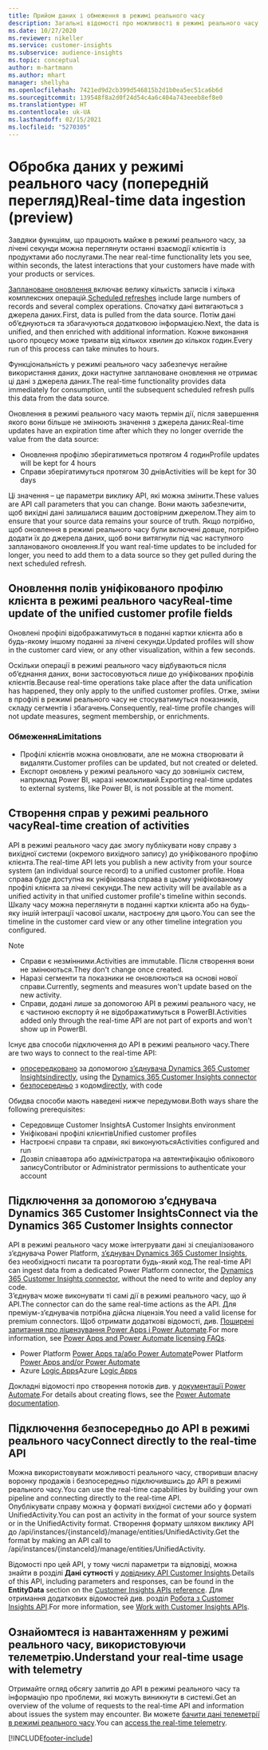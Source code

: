 ```yaml
---
title: Прийом даних і обмеження в режимі реального часу
description: Загальні відомості про можливості в режимі реального часу в розділі «Аналіз аудиторії».
ms.date: 10/27/2020
ms.reviewer: nikeller
ms.service: customer-insights
ms.subservice: audience-insights
ms.topic: conceptual
author: m-hartmann
ms.author: mhart
manager: shellyha
ms.openlocfilehash: 7421ed9d2cb399d546815b2d1b0ea5ec51ca6b6d
ms.sourcegitcommit: 139548f8a2d0f24d54c4a6c404a743eeeb8ef8e0
ms.translationtype: HT
ms.contentlocale: uk-UA
ms.lasthandoff: 02/15/2021
ms.locfileid: "5270305"
---
```

# <a name="real-time-data-ingestion-preview"></a><span data-ttu-id="7fe19-103">Обробка даних у режимі реального часу (попередній перегляд)</span><span class="sxs-lookup"><span data-stu-id="7fe19-103">Real-time data ingestion (preview)</span></span>

<span data-ttu-id="7fe19-104">Завдяки функціям, що працюють майже в режимі реального часу, за лічені секунди можна переглянути останні взаємодії клієнтів із продуктами або послугами.</span><span class="sxs-lookup"><span data-stu-id="7fe19-104">The near real-time functionality lets you see, within seconds, the latest interactions that your customers have made with your products or services.</span></span>

<span data-ttu-id="7fe19-105">[Заплановане оновлення ](system.md#schedule-tab)включає велику кількість записів і кілька комплексних операцій.</span><span class="sxs-lookup"><span data-stu-id="7fe19-105">[Scheduled refreshes](system.md#schedule-tab) include large numbers of records and several complex operations.</span></span> <span data-ttu-id="7fe19-106">Спочатку дані витягаються з джерела даних.</span><span class="sxs-lookup"><span data-stu-id="7fe19-106">First, data is pulled from the data source.</span></span> <span data-ttu-id="7fe19-107">Потім дані об’єднуються та збагачуються додатковою інформацією.</span><span class="sxs-lookup"><span data-stu-id="7fe19-107">Next, the data is unified, and then enriched with additional information.</span></span> <span data-ttu-id="7fe19-108">Кожне виконання цього процесу може тривати від кількох хвилин до кількох годин.</span><span class="sxs-lookup"><span data-stu-id="7fe19-108">Every run of this process can take minutes to hours.</span></span>

<span data-ttu-id="7fe19-109">Функціональність у режимі реального часу забезпечує негайне використання даних, доки наступне заплановане оновлення не отримає ці дані з джерела даних.</span><span class="sxs-lookup"><span data-stu-id="7fe19-109">The real-time functionality provides data immediately for consumption, until the subsequent scheduled refresh pulls this data from the data source.</span></span>

<span data-ttu-id="7fe19-110">Оновлення в режимі реального часу мають термін дії, після завершення якого вони більше не змінюють значення з джерела даних:</span><span class="sxs-lookup"><span data-stu-id="7fe19-110">Real-time updates have an expiration time after which they no longer override the value from the data source:</span></span>

- <span data-ttu-id="7fe19-111">Оновлення профілю зберігатиметься протягом 4 годин</span><span class="sxs-lookup"><span data-stu-id="7fe19-111">Profile updates will be kept for 4 hours</span></span>
- <span data-ttu-id="7fe19-112">Справи зберігатимуться протягом 30 днів</span><span class="sxs-lookup"><span data-stu-id="7fe19-112">Activities will be kept for 30 days</span></span>

<span data-ttu-id="7fe19-113">Ці значення – це параметри виклику API, які можна змінити.</span><span class="sxs-lookup"><span data-stu-id="7fe19-113">These values are API call parameters that you can change.</span></span> <span data-ttu-id="7fe19-114">Вони мають забезпечити, щоб вихідні дані залишалися вашим достовірним джерелом.</span><span class="sxs-lookup"><span data-stu-id="7fe19-114">They aim to ensure that your source data remains your source of truth.</span></span> <span data-ttu-id="7fe19-115">Якщо потрібно, щоб оновлення в режимі реального часу були включені довше, потрібно додати їх до джерела даних, щоб вони витягнули під час наступного запланованого оновлення.</span><span class="sxs-lookup"><span data-stu-id="7fe19-115">If you want real-time updates to be included for longer, you need to add them to a data source so they get pulled during the next scheduled refresh.</span></span>

## <a name="real-time-update-of-the-unified-customer-profile-fields"></a><span data-ttu-id="7fe19-116">Оновлення полів уніфікованого профілю клієнта в режимі реального часу</span><span class="sxs-lookup"><span data-stu-id="7fe19-116">Real-time update of the unified customer profile fields</span></span>

<span data-ttu-id="7fe19-117">Оновлені профілі відображатимуться в поданні картки клієнта або в будь-якому іншому поданні за лічені секунди.</span><span class="sxs-lookup"><span data-stu-id="7fe19-117">Updated profiles will show in the customer card view, or any other visualization, within a few seconds.</span></span>

<span data-ttu-id="7fe19-118">Оскільки операції в режимі реального часу відбуваються після об’єднання даних, вони застосовуються лише до уніфікованих профілів клієнтів.</span><span class="sxs-lookup"><span data-stu-id="7fe19-118">Because real-time operations take place after the data unification has happened, they only apply to the unified customer profiles.</span></span> <span data-ttu-id="7fe19-119">Отже, зміни в профілі в режимі реального часу не стосуватимуться показників, складу сегментів і збагачень.</span><span class="sxs-lookup"><span data-stu-id="7fe19-119">Consequently, real-time profile changes will not update measures, segment membership, or enrichments.</span></span>

### <a name="limitations"></a><span data-ttu-id="7fe19-120">Обмеження</span><span class="sxs-lookup"><span data-stu-id="7fe19-120">Limitations</span></span>

- <span data-ttu-id="7fe19-121">Профілі клієнтів можна оновлювати, але не можна створювати й видаляти.</span><span class="sxs-lookup"><span data-stu-id="7fe19-121">Customer profiles can be updated, but not created or deleted.</span></span>
- <span data-ttu-id="7fe19-122">Експорт оновлень у режимі реального часу до зовнішніх систем, наприклад Power BI, наразі неможливий.</span><span class="sxs-lookup"><span data-stu-id="7fe19-122">Exporting real-time updates to external systems, like Power BI, is not possible at the moment.</span></span>

## <a name="real-time-creation-of-activities"></a><span data-ttu-id="7fe19-123">Створення справ у режимі реального часу</span><span class="sxs-lookup"><span data-stu-id="7fe19-123">Real-time creation of activities</span></span>

<span data-ttu-id="7fe19-124">API в режимі реального часу дає змогу публікувати нову справу з вихідної системи (окремого вихідного запису) до уніфікованого профілю клієнта.</span><span class="sxs-lookup"><span data-stu-id="7fe19-124">The real-time API lets you publish a new activity from your source system (an individual source record) to a unified customer profile.</span></span> <span data-ttu-id="7fe19-125">Нова справа буде доступна як уніфікована справа в цьому уніфікованому профілі клієнта за лічені секунди.</span><span class="sxs-lookup"><span data-stu-id="7fe19-125">The new activity will be available as a unified activity in that unified customer profile's timeline within seconds.</span></span> <span data-ttu-id="7fe19-126">Шкалу часу можна переглянути в поданні картки клієнта або на будь-яку іншій інтеграції часової шкали, настроєну для цього.</span><span class="sxs-lookup"><span data-stu-id="7fe19-126">You can see the timeline in the customer card view or any other timeline integration you configured.</span></span>

> [!NOTE]
>
> - <span data-ttu-id="7fe19-127">Справи є незмінними.</span><span class="sxs-lookup"><span data-stu-id="7fe19-127">Activities are immutable.</span></span> <span data-ttu-id="7fe19-128">Після створення вони не змінюються.</span><span class="sxs-lookup"><span data-stu-id="7fe19-128">They don't change once created.</span></span>
> - <span data-ttu-id="7fe19-129">Наразі сегменти та показники не оновлюються на основі нової справи.</span><span class="sxs-lookup"><span data-stu-id="7fe19-129">Currently, segments and measures won't update based on the new activity.</span></span>
> - <span data-ttu-id="7fe19-130">Справи, додані лише за допомогою API в режимі реального часу, не є частиною експорту й не відображатимуться в PowerBI.</span><span class="sxs-lookup"><span data-stu-id="7fe19-130">Activities added only through the real-time API are not part of exports and won't show up in PowerBI.</span></span>

<span data-ttu-id="7fe19-131">Існує два способи підключення до API в режимі реального часу.</span><span class="sxs-lookup"><span data-stu-id="7fe19-131">There are two ways to connect to the real-time API:</span></span>

- <span data-ttu-id="7fe19-132">[опосередковано](#connect-via-the-dynamics-365-customer-insights-connector) за допомогою [з’єднувача Dynamics 365 Customer Insights](https://docs.microsoft.com/connectors/customerinsights/)</span><span class="sxs-lookup"><span data-stu-id="7fe19-132">[indirectly](#connect-via-the-dynamics-365-customer-insights-connector), using the [Dynamics 365 Customer Insights connector](https://docs.microsoft.com/connectors/customerinsights/)</span></span>
- <span data-ttu-id="7fe19-133">[безпосередньо](#connect-directly-to-the-real-time-api) з кодом</span><span class="sxs-lookup"><span data-stu-id="7fe19-133">[directly](#connect-directly-to-the-real-time-api), with code</span></span>

<span data-ttu-id="7fe19-134">Обидва способи мають наведені нижче передумови.</span><span class="sxs-lookup"><span data-stu-id="7fe19-134">Both ways share the following prerequisites:</span></span>

- <span data-ttu-id="7fe19-135">Середовище Customer Insights</span><span class="sxs-lookup"><span data-stu-id="7fe19-135">A Customer Insights environment</span></span>
- <span data-ttu-id="7fe19-136">Уніфіковані профілі клієнтів</span><span class="sxs-lookup"><span data-stu-id="7fe19-136">Unified customer profiles</span></span>
- <span data-ttu-id="7fe19-137">Настроєні справи та справи, які виконуються</span><span class="sxs-lookup"><span data-stu-id="7fe19-137">Activities configured and run</span></span>
- <span data-ttu-id="7fe19-138">Дозвіл співавтора або адміністратора на автентифікацію облікового запису</span><span class="sxs-lookup"><span data-stu-id="7fe19-138">Contributor or Administrator permissions to authenticate your account</span></span>

## <a name="connect-via-the-dynamics-365-customer-insights-connector"></a><span data-ttu-id="7fe19-139">Підключення за допомогою з’єднувача Dynamics 365 Customer Insights</span><span class="sxs-lookup"><span data-stu-id="7fe19-139">Connect via the Dynamics 365 Customer Insights connector</span></span>

<span data-ttu-id="7fe19-140">API в режимі реального часу може інтегрувати дані зі спеціалізованого з’єднувача Power Platform, [з’єднувач Dynamics 365 Customer Insights](https://docs.microsoft.com/connectors/customerinsights/), без необхідності писати та розгортати будь-який код.</span><span class="sxs-lookup"><span data-stu-id="7fe19-140">The real-time API can ingest data from a dedicated Power Platform connector, the [Dynamics 365 Customer Insights connector](https://docs.microsoft.com/connectors/customerinsights/), without the need to write and deploy any code.</span></span>    
<span data-ttu-id="7fe19-141">З’єднувач може виконувати ті самі дії в режимі реального часу, що й API.</span><span class="sxs-lookup"><span data-stu-id="7fe19-141">The connector can do the same real-time actions as the API.</span></span> <span data-ttu-id="7fe19-142">Для преміум-з’єднувачів потрібна дійсна ліцензія.</span><span class="sxs-lookup"><span data-stu-id="7fe19-142">You need a valid license for premium connectors.</span></span> <span data-ttu-id="7fe19-143">Щоб отримати додаткові відомості, див. [Поширені запитання про ліцензування Power Apps і Power Automate](https://docs.microsoft.com/power-platform/admin/powerapps-flow-licensing-faq).</span><span class="sxs-lookup"><span data-stu-id="7fe19-143">For more information, see [Power Apps and Power Automate licensing FAQs](https://docs.microsoft.com/power-platform/admin/powerapps-flow-licensing-faq).</span></span>

- <span data-ttu-id="7fe19-144">Power Platform [Power Apps та/або Power Automate](https://docs.microsoft.com/connectors/)</span><span class="sxs-lookup"><span data-stu-id="7fe19-144">Power Platform [Power Apps and/or Power Automate](https://docs.microsoft.com/connectors/)</span></span>
- <span data-ttu-id="7fe19-145">Azure [Logic Apps](https://docs.microsoft.com/azure/connectors/apis-list)</span><span class="sxs-lookup"><span data-stu-id="7fe19-145">Azure [Logic Apps](https://docs.microsoft.com/azure/connectors/apis-list)</span></span>

<span data-ttu-id="7fe19-146">Докладні відомості про створення потоків див. у [документації Power Automate](https://docs.microsoft.com/power-automate/).</span><span class="sxs-lookup"><span data-stu-id="7fe19-146">For details about creating flows, see the [Power Automate documentation](https://docs.microsoft.com/power-automate/).</span></span>

## <a name="connect-directly-to-the-real-time-api"></a><span data-ttu-id="7fe19-147">Підключення безпосередньо до API в режимі реального часу</span><span class="sxs-lookup"><span data-stu-id="7fe19-147">Connect directly to the real-time API</span></span>

<span data-ttu-id="7fe19-148">Можна використовувати можливості реального часу, створивши власну воронку продажів і безпосередньо підключившись до API в режимі реального часу.</span><span class="sxs-lookup"><span data-stu-id="7fe19-148">You can use the real-time capabilities by building your own pipeline and connecting directly to the real-time API.</span></span>    
<span data-ttu-id="7fe19-149">Опублікувати справу можна у форматі вихідної системи або у форматі UnifiedActivity.</span><span class="sxs-lookup"><span data-stu-id="7fe19-149">You can post an activity in the format of your source system or in the UnifiedActivity format.</span></span> <span data-ttu-id="7fe19-150">Створення формату шляхом виклику API до /api/instances/{instanceId}/manage/entities/UnifiedActivity.</span><span class="sxs-lookup"><span data-stu-id="7fe19-150">Get the format by making an API call to /api/instances/{instanceId}/manage/entities/UnifiedActivity.</span></span>

<span data-ttu-id="7fe19-151">Відомості про цей API, у тому числі параметри та відповіді, можна знайти в розділі **Дані сутності** у [довіднику API Customer Insights](https://developer.ci.ai.dynamics.com/api-details#api=CustomerInsights).</span><span class="sxs-lookup"><span data-stu-id="7fe19-151">Details of this API, including parameters and responses, can be found in the **EntityData** section on the [Customer Insights APIs reference](https://developer.ci.ai.dynamics.com/api-details#api=CustomerInsights).</span></span> <span data-ttu-id="7fe19-152">Для отримання додаткових відомостей див. розділ [Робота з Customer Insights API](apis.md).</span><span class="sxs-lookup"><span data-stu-id="7fe19-152">For more information, see [Work with Customer Insights APIs](apis.md).</span></span>

## <a name="understand-your-real-time-usage-with-telemetry"></a><span data-ttu-id="7fe19-153">Ознайомтеся із навантаженням у режимі реального часу, використовуючи телеметрію.</span><span class="sxs-lookup"><span data-stu-id="7fe19-153">Understand your real-time usage with telemetry</span></span>

<span data-ttu-id="7fe19-154">Отримайте огляд обсягу запитів до API в режимі реального часу та інформацію про проблеми, які можуть виникнути в системі.</span><span class="sxs-lookup"><span data-stu-id="7fe19-154">Get an overview of the volume of requests to the real-time API and information about issues the system may encounter.</span></span> <span data-ttu-id="7fe19-155">Ви можете [бачити дані телеметрії в режимі реального часу](system.md#api-usage-tab).</span><span class="sxs-lookup"><span data-stu-id="7fe19-155">You can [access the real-time telemetry](system.md#api-usage-tab).</span></span> 


[!INCLUDE[footer-include](../includes/footer-banner.md)]